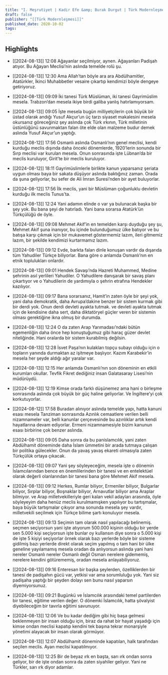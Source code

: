 ```yaml
---
title: "I. Meşrutiyet | Kadir Efe &amp; Burak Durgut | Türk Modernleşmesi  #7"
draft: false
publisher: "[[Türk Modernleşmesi]]"
published_date: 2020-10-02
tags:
---
```



## Highlights
* [[2024-08-13]] 12:08  Ağayanlar seçilmiyor, aynen. Ağayanları Padişah atıyor. Bu Ağayan Meclisi’nin aslında temelde rolü şu.

* [[2024-08-13]] 12:30  Ama Allah’tan böyle ara ara Abdülhamitler, Atatürkler, İkinci Muhabbetler vesaire çıkartıp kendimizi böyle dengeye getiriyoruz.

* [[2024-08-13]] 09:09  İki tanesi Türk Müslüman, iki tanesi Gayrimüslim mesela. Trabzon’dan mesela ikiye birdi galiba yanlış hatırlamıyorsam.

* [[2024-08-13]] 09:05  İşte mesela bugün milliyetçilerin çok büyük bir üstad olarak andığı Yusuf Akçur’un üç tarzı siyaset makalesini mesela okursanız göreceğiniz şey aslında çok Türk ırkının, Türk milletinin üstünlüğünü savunmaktan falan öte elde olan malzeme budur demek aslında Yusuf Akçur’un yaptığı.

* [[2024-08-12]] 17:56  Osmanlı aslında Osmanlı’nın genel meclisi, kendi kurduğu meclis dışında daha önceki dönemlerde, 1920’lerin sonunda bir Sırp meclisi var kurulan mesela. Onun sonrasında işte Lübnan’da bir meclis kuruluyor, Girit’te bir meclis kuruluyor.

* [[2024-08-12]] 18:11  Gayrimüslimlerle birlikte kanun yaparsanız şeriata uygun olması baya bir sakata düşüyor aslında baktığınız zaman. Orada da şuna geliyorlar, bu sefer de Ali İmran Suresi’nden bir ayet buluyorlar.

* [[2024-08-12]] 17:56  İlk meclis, yani bir Müslüman çoğunluklu devletin kurduğu ilk meclis Tunus’ta.

* [[2024-08-13]] 12:24  Yani adamın elinde o var ya bulunacak başka bir şey yok. Bu bana şeyi de hatırladı. Yani bana sorarsa Atatürk’ün Türkçülüğü de öyle.

* [[2024-08-13]] 09:08  Mehmet Akif’in en temelden karşı duyduğu şey şu, Mehmet Akif şuna inanıyor, bu içinde bulunduğumuz ülke batıyor ve bu batışa karşı çıkmak için bir mukavemet göstermemiz lazım, ileri gitmemiz lazım, bir şekilde kendimizi kurtarmamız lazım.

* [[2024-08-13]] 09:12  Evde, barkta falan dinle konuşan vardır da dışarıda tüm Yahudiler Türkçe biliyorlar. Bana göre o anlamda Osmanlı’nın en etnik toplulukları onlardır.

* [[2024-08-13]] 09:01  Hendek Savaşı’nda Hazreti Muhammed, Medine şehrinin asıl yerlileri Yahudiler. O Yahudilere danışarak bir savaş planı çıkartıyor ve o Yahudilerin de yardımıyla o şehrin etrafına Hendekler kazılıyor.

* [[2024-08-13]] 09:17  Bana sorarsanız, Hamit’in zaten öyle bir şeyi yok, yani daha demokratik, daha Avrupa’dakine benzer bir sistem kurmak gibi bir derdi yok. Onun derdi devleti ayakta tutmak. ve devleti ayakta tutmak için de kendisine daha sert, daha diktatöryel güçler veren bir sistemin olması gerektiğine ikna olmuş bir durumda.

* [[2024-08-13]] 12:24  O da zaten Arap Yarımadası’ndaki bütün egemenliğin daha önce hep konuştuğumuz gibi haraç güzer devlet niteliğinde. Hani oralarda bir sistem kurabilmiş değilsin.

* [[2024-08-13]] 12:28  İsvet Paşa’nın kulakları topçu subayı olduğu için o topların yanında durmaktan az işitmeye başlıyor. Kazım Karabekir’in mesela her şeyde aldığı ağır yaralar var.

* [[2024-08-13]] 12:15  Her anlamda Osmanlı’nın son döneminin en etkili kurumları okullar. Tevfik Fikret dediğiniz insan Galatasaray Lisesi’nin müdürüydü.

* [[2024-08-13]] 12:19  Kimse orada farklı düşünemez ama hani o birleşme sonrasında aslında çok büyük bir güç haline geliyorlar. Ve İngiltere’yi çok korkutuyorlar.

* [[2024-08-12]] 17:58  Buradan alınıyor aslında temelde yapı, hatta kanuni esası mesela Tanziman sonrasında Azınlık cemaatlere verilen belli nizamnameler var, belli kanunlar çerçevesinde bu azınlıklar artık kendi hayatlarına devam ediyorlar. Ermeni nizamnamesiyle bizim kanunun esası birbirine çok benzer aslında.

* [[2024-08-13]] 09:05  Daha sonra da bu panislamcılık, yani zaten Abdülhamit döneminde daha İslam ümmetini bir arada tutmaya çalışan bir politika gülecekler. Onun da yavaş yavaş ekareti olmasıyla zaten Türkçülük ortaya çıkacak.

* [[2024-08-13]] 09:07  Yani şey söyleyeceğim, mesela işte o dönemin İslamcılarından bence en önemlilerinden bir tanesi ve en entelektüel olarak değerli olanlarından bir tanesi bana göre Mehmet Akif mesela.

* [[2024-08-13]] 09:12  Herkes, Rumlar biliyor, Ermeniler biliyor, Bulgarlar biliyor, Sırplar biliyor, Boşnaklar biliyor, Arnavutlar biliyor ama Araplar bilmiyor. ve Arap milletvekilleriyle geri kalan vekil adayları arasında, öyle söyleyeyim daha henüz meclis kurulmamışken yapılıyor bu tartışmalar, baya büyük tartışmalar çıkıyor ama sonunda mesela şey vardır, milletvekili seçilmek için Türkçe bilime şartı konuluyor mesela.

* [[2024-08-13]] 09:13  Seçimin tam olarak nasıl yapılacağı belinemiş. seçmen seçiyorsun yani işte atıyorum 500.000 kişinin olduğu bir yerde sen 5.000 kişi seçiyorsun işte bunlar oy kullansın diye sonra o 5.000 kişi de işte 5 kişiyi seçiyorlar örnek olarak bazı yerlerde böyle bir sisteme gidilmiş bazı yerlerde direkt olarak seçim yapılmış o tam hani bir ülke geneline yayılamamış mesela oradan da anlıyorsun aslında yani hani nereler Osmanlı nereler Osmanlı değil Osman nerelere gidememiş, nerelere kendini götürememiş, oradan mesela anlayabiliyoruz.

* [[2024-08-13]] 09:16  Enteresan bir başka şeylerden, özelliklerden bir tanesi de padişahın gücü var, yetkisi var ama sorumluluğu yok. Yani siz padişaha yaptığı bir şeyden dolayı sen bunu nasıl yaparsın diyemiyorsunuz.

* [[2024-08-13]] 09:21  Bugünkü ve İslamcılık arasındaki temel partilerden bir tanesi, eğitime verilen değer. O dönemki İslamcılık, hatta şövalyist diyebileceğim bir tavırla eğitimi savunuyor.

* [[2024-08-13]] 12:06  Ve bu kadar dediğim gibi hiç başa gelmesi beklenmeyen bir insan olduğu için, biraz da rahat bir hayat yaşadığı için kimse ondan meclisi kapatıp kendini tek başına tekrar monarşiyle yönetimi alayacak bir insan olarak görmüyor.

* [[2024-08-13]] 12:07  Abdülhamit döneminde kapatılan, halk tarafından seçilen meclis. Ayan meclisi kapatılmıyor.

* [[2024-08-13]] 12:25  Bir de beyaz ırk en başta, sarı ırk ondan sonra geliyor, bir de işte ondan sonra da zaten siyahiler geliyor. Yani ne Türkler, sarı ırk diyor adamlar.

